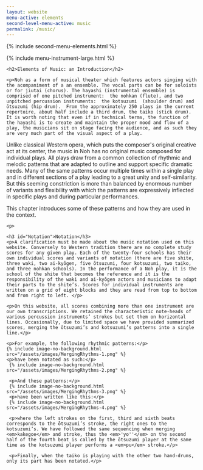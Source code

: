 ```yaml
---
layout: website
menu-active: elements
second-level-menu-active: music
permalink: /music/
---
```


{% include second-menu-elements.html %}

<main class="page-content">
  <div class="text-container">
    {% include menu-instrument-large.html %}

    <h2>Elements of Music: an Introduction</h2>

    <p>Noh as a form of musical theater which features actors singing with the acompaniment of a an ensemble. The vocal parts can be for soloists or for jiutai (chorus). The hayashi (instrumental ensemble) is comprised of one pitched instrument:  the nohkan (flute), and two unpitched percussion instruments:  the kotsuzumi  (shoulder drum) and ōtsuzumi (hip drum).  From the approximately 250 plays in the current repertoire, about half include a third drum, the taiko (stick drum). It is worth noting that even if in technical terms, the function of the hayashi is to create and maintain the proper mood and flow of a play, the musicians sit on stage facing the audience, and as such they are very much part of the visual aspect of a play.
</p>

  <p>  Unlike classical Western opera, which puts the composer's original creative act at its center, the music in Noh has no original music composed for individual plays. All plays draw from a common collection of rhythmic and melodic patterns that are adapted to outline and support specific dramatic needs. Many of the same patterns occur multiple times within a single play and in different sections of a play leading to a great unity and self-similarity. But this seeming constriction is more than balanced by enormous number of variants and flexibility with which the patterns are expressively inflected in specific plays and during particular performances.


  This chapter introduces some of these patterns and how they are used in the context.</p>


    <p>
  </p>

    <h3 id="Notation">Notation</h3>
    <p>A clarification must be made about the music notation used on this website. Conversely to Western tradition there are no complete study scores for any given play. Each of the twenty-four schools has their own individual scores and variants of notation (there are five shite, three waki, two ai-kyōgen, five ōtsuzumi, four kotsuzumi, two taiko, and three nohkan schools). In the performance of a Noh play, it is the school of the shite that becomes the reference and it is the responsibility of the waki and ai-kyōgen actors and musicians to adapt their parts to the shite’s. Scores for individual instruments are written on a grid of eight blocks and they are read from top to bottom and from right to left. </p>

    <p>On this website, all scores combining more than one instrument are our own transcriptions. We retained the characteristic note-heads of various percussion instruments’ strokes but set them on horizontal lines. Occasionally, due to limited space we have provided summarized scores, merging the ōtsuzumi’s and kotsuzumi’s patterns into a single line.</p>

    <p>For example, the following rhythmic patterns:</p>
    {% include image-no-background.html src="/assets/images/MergingRhythms-1.png" %}
    <p>have been notated as such:</p>
     {% include image-no-background.html src="/assets/images/MergingRhythms-2.png" %}

     <p>And these patterns:</p>
     {% include image-no-background.html src="/assets/images/MergingRhythms-3.png" %}
     <p>have been written like this:</p>
     {% include image-no-background.html src="/assets/images/MergingRhythms-4.png" %}

     <p>where the left strokes on the first, third and sixth beats corresponds to the ōtsuzumi’s stroke, the right ones to the kotsuzumi’s. We have followed the same sequencing when merging <em>kakegoe</em> and stroke, thus the <em>'yo''</em> on the second half of the fourth beat is called by the ōtsuzumi player at the same time as the kotsuzumi player performs a <em>pu</em> stroke.</p>

     <p>Finally, when the taiko is playing with the other two hand-drums, only its part has been notated.</p>
  </div>
</main>
